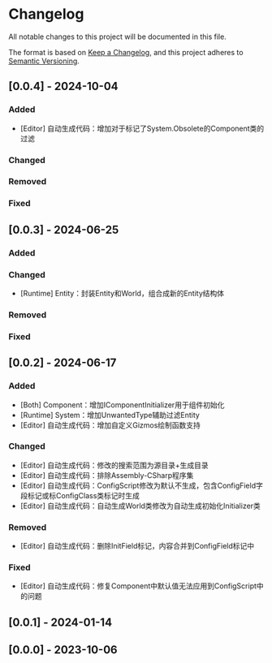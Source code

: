 # Changelog

All notable changes to this project will be documented in this file.

The format is based on [Keep a Changelog](https://keepachangelog.com/en/1.0.0/),
and this project adheres to [Semantic Versioning](https://semver.org/spec/v2.0.0.html).

## [0.0.4] - 2024-10-04

### Added

 - [Editor] 自动生成代码：增加对于标记了System.Obsolete的Component类的过滤

### Changed
 
### Removed

### Fixed

## [0.0.3] - 2024-06-25

### Added

### Changed

 - [Runtime] Entity：封装Entity和World，组合成新的Entity结构体
 
### Removed

### Fixed

## [0.0.2] - 2024-06-17

### Added

 - [Both] Component：增加IComponentInitializer用于组件初始化
 - [Runtime] System：增加UnwantedType辅助过滤Entity
 - [Editor] 自动生成代码：增加自定义Gizmos绘制函数支持

### Changed

 - [Editor] 自动生成代码：修改的搜索范围为源目录+生成目录
 - [Editor] 自动生成代码：排除Assembly-CSharp程序集
 - [Editor] 自动生成代码：ConfigScript修改为默认不生成，包含ConfigField字段标记或标ConfigClass类标记时生成
 - [Editor] 自动生成代码：自动生成World类修改为自动生成初始化Initializer类
 
### Removed

 - [Editor] 自动生成代码：删除InitField标记，内容合并到ConfigField标记中

### Fixed

 - [Editor] 自动生成代码：修复Component中默认值无法应用到ConfigScript中的问题

## [0.0.1] - 2024-01-14

## [0.0.0] - 2023-10-06